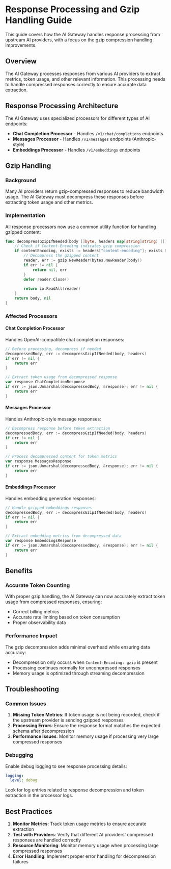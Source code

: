 # Response Processing and Gzip Handling Guide

This guide covers how the AI Gateway handles response processing from upstream AI providers, with a focus on the gzip compression handling improvements.

## Overview

The AI Gateway processes responses from various AI providers to extract metrics, token usage, and other relevant information. This processing needs to handle compressed responses correctly to ensure accurate data extraction.

## Response Processing Architecture

The AI Gateway uses specialized processors for different types of AI endpoints:

- **Chat Completion Processor** - Handles `/v1/chat/completions` endpoints
- **Messages Processor** - Handles `/v1/messages` endpoints (Anthropic-style)
- **Embeddings Processor** - Handles `/v1/embeddings` endpoints

## Gzip Handling

### Background

Many AI providers return gzip-compressed responses to reduce bandwidth usage. The AI Gateway must decompress these responses before extracting token usage and other metrics.

### Implementation

All response processors now use a common utility function for handling gzipped content:

```go
func decompressGzipIfNeeded(body []byte, headers map[string]string) ([]byte, error) {
    // Check if Content-Encoding indicates gzip compression
    if contentEncoding, exists := headers["content-encoding"]; exists && contentEncoding == "gzip" {
        // Decompress the gzipped content
        reader, err := gzip.NewReader(bytes.NewReader(body))
        if err != nil {
            return nil, err
        }
        defer reader.Close()
        
        return io.ReadAll(reader)
    }
    return body, nil
}
```

### Affected Processors

#### Chat Completion Processor

Handles OpenAI-compatible chat completion responses:

```go
// Before processing, decompress if needed
decompressedBody, err := decompressGzipIfNeeded(body, headers)
if err != nil {
    return err
}

// Extract token usage from decompressed response
var response ChatCompletionResponse
if err := json.Unmarshal(decompressedBody, &response); err != nil {
    return err
}
```

#### Messages Processor

Handles Anthropic-style message responses:

```go
// Decompress response before token extraction
decompressedBody, err := decompressGzipIfNeeded(body, headers)
if err != nil {
    return err
}

// Process decompressed content for token metrics
var response MessagesResponse
if err := json.Unmarshal(decompressedBody, &response); err != nil {
    return err
}
```

#### Embeddings Processor

Handles embedding generation responses:

```go
// Handle gzipped embeddings responses
decompressedBody, err := decompressGzipIfNeeded(body, headers)
if err != nil {
    return err
}

// Extract embedding metrics from decompressed data
var response EmbeddingsResponse
if err := json.Unmarshal(decompressedBody, &response); err != nil {
    return err
}
```

## Benefits

### Accurate Token Counting

With proper gzip handling, the AI Gateway can now accurately extract token usage from compressed responses, ensuring:

- Correct billing metrics
- Accurate rate limiting based on token consumption
- Proper observability data

### Performance Impact

The gzip decompression adds minimal overhead while ensuring data accuracy:

- Decompression only occurs when `Content-Encoding: gzip` is present
- Processing continues normally for uncompressed responses
- Memory usage is optimized through streaming decompression

## Troubleshooting

### Common Issues

1. **Missing Token Metrics**: If token usage is not being recorded, check if the upstream provider is sending gzipped responses
2. **Processing Errors**: Ensure the response format matches the expected schema after decompression
3. **Performance Issues**: Monitor memory usage if processing very large compressed responses

### Debugging

Enable debug logging to see response processing details:

```yaml
logging:
  level: debug
```

Look for log entries related to response decompression and token extraction in the processor logs.

## Best Practices

1. **Monitor Metrics**: Track token usage metrics to ensure accurate extraction
2. **Test with Providers**: Verify that different AI providers' compressed responses are handled correctly
3. **Resource Monitoring**: Monitor memory usage when processing large compressed responses
4. **Error Handling**: Implement proper error handling for decompression failures